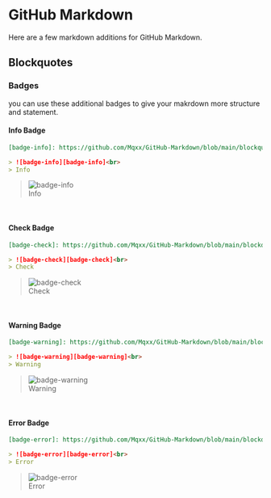 # GitHub Markdown

Here are a few markdown additions for GitHub Markdown.

## Blockquotes

### Badges

you can use these additional badges to give your makrdown more structure and statement.

#### Info Badge

```md
[badge-info]: https://github.com/Mqxx/GitHub-Markdown/blob/main/blockquotes/info.svg 'Info'

> ![badge-info][badge-info]<br>
> Info
```
[badge-info]: https://github.com/Mqxx/GitHub-Markdown/blob/main/blockquotes/info.svg 'Info'

> ![badge-info][badge-info]<br>
> Info

<br>

#### Check Badge

```md
[badge-check]: https://github.com/Mqxx/GitHub-Markdown/blob/main/blockquotes/info.svg 'Check'

> ![badge-check][badge-check]<br>
> Check
```
[badge-check]: https://github.com/Mqxx/GitHub-Markdown/blob/main/blockquotes/check.svg 'Check'

> ![badge-check][badge-check]<br>
> Check

<br>

#### Warning Badge

```md
[badge-warning]: https://github.com/Mqxx/GitHub-Markdown/blob/main/blockquotes/warning.svg 'Warning'

> ![badge-warning][badge-warning]<br>
> Warning
```
[badge-warning]: https://github.com/Mqxx/GitHub-Markdown/blob/main/blockquotes/warning.svg 'Warning'

> ![badge-warning][badge-warning]<br>
> Warning

<br>

#### Error Badge

```md
[badge-error]: https://github.com/Mqxx/GitHub-Markdown/blob/main/blockquotes/error.svg 'Error'

> ![badge-error][badge-error]<br>
> Error
```
[badge-error]: https://github.com/Mqxx/GitHub-Markdown/blob/main/blockquotes/error.svg 'Error'

> ![badge-error][badge-error]<br>
> Error


